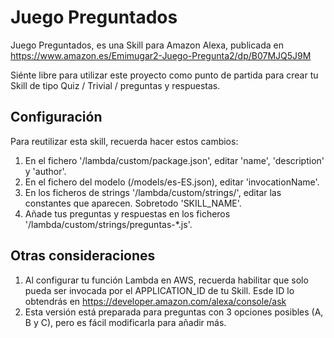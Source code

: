 # Juego Preguntados

Juego Preguntados, es una Skill para Amazon Alexa, publicada en https://www.amazon.es/Emimugar2-Juego-Pregunta2/dp/B07MJQ5J9M

Siénte libre para utilizar este proyecto como punto de partida para crear tu Skill de tipo Quiz / Trivial / preguntas y respuestas.

## Configuración

Para reutilizar esta skill, recuerda hacer estos cambios:

1. En el fichero '/lambda/custom/package.json', editar 'name', 'description' y 'author'.
2. En el fichero del modelo (/models/es-ES.json), editar 'invocationName'.
3. En los ficheros de strings '/lambda/custom/strings/', editar las constantes que aparecen. Sobretodo 'SKILL_NAME'.
4. Añade tus preguntas y respuestas en los ficheros '/lambda/custom/strings/preguntas-*.js'.

## Otras consideraciones

1. Al configurar tu función Lambda en AWS, recuerda habilitar que solo pueda ser invocada por el APPLICATION_ID de tu Skill. Esde ID lo obtendrás en https://developer.amazon.com/alexa/console/ask
2. Esta versión está preparada para preguntas con 3 opciones posibles (A, B y C), pero es fácil modificarla para añadir más.
